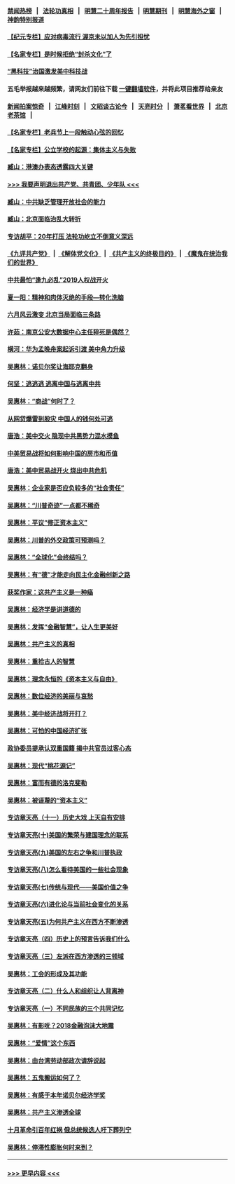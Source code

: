 #### [禁闻热榜](热点新闻.md?=0)  &nbsp;&nbsp;|&nbsp;&nbsp; [法轮功真相](https://github.com/gfw-breaker/truth/blob/master/README.md?=0) &nbsp;&nbsp;|&nbsp;&nbsp; [明慧二十周年报告](https://github.com/gfw-breaker/mh-reports/blob/master/README.md?=0) &nbsp;&nbsp;|&nbsp;&nbsp;[明慧期刊](https://github.com/gfw-breaker/mh-qikan) &nbsp;&nbsp;|&nbsp;&nbsp; [明慧海外之窗](https://github.com/gfw-breaker/mh-news/blob/master/README.md?=0) &nbsp;&nbsp;|&nbsp;&nbsp; [神韵特别报道](https://github.com/gfw-breaker/mh-news/blob/master/shenyun.md?=0)
#### [【纪元专栏】应对病毒流行 渥京未以加人为先引担忧](../pages/nsc423/n11875714.md?t=03051831) 
#### [【名家专栏】是时候拒绝“封杀文化”了](../pages/nsc423/n11814093.md?t=03051831) 
#### [“黑科技”治国激发美中科技战](../pages/nsc423/n11638056.md?t=03051831) 
#### 五毛举报越来越频繁，请网友们前往下载 [一键翻墙软件](https://github.com/gfw-breaker/ssr-accounts)，并将此项目推荐给亲友
#### [新闻拍案惊奇](https://github.com/gfw-breaker/banned-news/blob/master/pages/link4.md) &nbsp;&nbsp;|&nbsp;&nbsp; [江峰时刻](https://github.com/gfw-breaker/banned-news/blob/master/pages/link4.md) &nbsp;&nbsp;|&nbsp;&nbsp; [文昭谈古论今](https://github.com/gfw-breaker/banned-news/blob/master/pages/link4.md) &nbsp;&nbsp;|&nbsp;&nbsp; [天亮时分](https://github.com/gfw-breaker/banned-news/blob/master/pages/link4.md) &nbsp;&nbsp;|&nbsp;&nbsp; [萧茗看世界](https://github.com/gfw-breaker/banned-news/blob/master/pages/link4.md) &nbsp;&nbsp;|&nbsp;&nbsp; [北京老茶馆](https://github.com/gfw-breaker/banned-news/blob/master/pages/link4.md) &nbsp;&nbsp;|&nbsp;&nbsp; 
#### [【名家专栏】老兵节上一段触动心弦的回忆](../pages/nsc423/n11646016.md?t=03051831) 
#### [【名家专栏】公立学校的起源：集体主义与失败](../pages/nsc423/n11601833.md?t=03051831) 
#### [臧山：港澳办表态透露四大关键](../pages/nsc423/n11421628.md?t=03051831) 
#### [>>> 我要声明退出共产党、共青团、少年队 <<<](https://github.com/begood0513/goodnews/blob/master/quit/letter.md) 
#### [臧山：中共缺乏管理开放社会的能力](../pages/nsc423/n11407457.md?t=03051831) 
#### [臧山：北京面临治乱大转折](../pages/nsc423/n11406895.md?t=03051831) 
#### [专访胡平：20年打压 法轮功屹立不倒意义深远](../pages/nsc423/n11398800.md?t=03051831) 
#### [《九评共产党》](https://github.com/begood0513/9ping.md/blob/master/README.md) &nbsp;|&nbsp; [《解体党文化》](../../../../jtdwh.md/blob/master/README.md)  &nbsp;|&nbsp; [《共产主义的终极目的》](../../../../gczydzjmd.md/blob/master/README.md) &nbsp;|&nbsp; [《魔鬼在统治我们的世界》](../../../../mgztzwmdsj.md/blob/master/README.md) 
#### [中共最怕“逢九必乱”2019人权战开火](../pages/nsc423/n11385248.md?t=03051831) 
#### [夏一阳：精神和肉体灭绝的手段—转化洗脑](../pages/nsc423/n11368250.md?t=03051831) 
#### [六月风云激变 北京当局面临三条路](../pages/nsc423/n11313668.md?t=03051831) 
#### [许茹：南京公安大数据中心主任猝死是偶然？](../pages/nsc423/n11064744.md?t=03051831) 
#### [横河：华为孟晚舟案起诉引渡 美中角力升级](../pages/nsc423/n11027230.md?t=03051831) 
#### [吴惠林：诺贝尔奖让海耶克翻身](../pages/nsc423/n10890049.md?t=03051831) 
#### [何坚：逃逃逃 逃离中国与逃离中共](../pages/nsc423/n10592891.md?t=03051831) 
#### [吴惠林：“商战”何时了？](../pages/nsc423/n10573558.md?t=03051831) 
#### [从网贷爆雷到股灾 中国人的钱何处可逃](../pages/nsc423/n10572800.md?t=03051831) 
#### [唐浩：美中交火 隐现中共黑势力混水摸鱼](../pages/nsc423/n10544040.md?t=03051831) 
#### [中美贸易战将如何影响中国的房市和币值](../pages/nsc423/n10543697.md?t=03051831) 
#### [唐浩：美中贸易战开火 烧出中共危机](../pages/nsc423/n10540126.md?t=03051831) 
#### [吴惠林：企业家是否应负较多的“社会责任”](../pages/nsc423/n10535022.md?t=03051831) 
#### [吴惠林：“川普奇迹”一点都不稀奇](../pages/nsc423/n10512808.md?t=03051831) 
#### [吴惠林：平议“修正资本主义”](../pages/nsc423/n10495724.md?t=03051831) 
#### [吴惠林：川普的外交政策可预测吗？](../pages/nsc423/n10462387.md?t=03051831) 
#### [吴惠林：“全球化”会终结吗？](../pages/nsc423/n10452838.md?t=03051831) 
#### [吴惠林：有“德”才能走向民主化金融创新之路](../pages/nsc423/n10432292.md?t=03051831) 
#### [获奖作家：这共产主义是一种癌](../pages/nsc423/n10431541.md?t=03051831) 
#### [吴惠林：经济学是讲道德的](../pages/nsc423/n10398014.md?t=03051831) 
#### [吴惠林：发挥“金融智慧”，让人生更美好](../pages/nsc423/n10375019.md?t=03051831) 
#### [吴惠林：共产主义的真相](../pages/nsc423/n10351394.md?t=03051831) 
#### [吴惠林：重拾古人的智慧](../pages/nsc423/n10337691.md?t=03051831) 
#### [吴惠林：理念永恒的《资本主义与自由》](../pages/nsc423/n10316274.md?t=03051831) 
#### [吴惠林：数位经济的美丽与哀愁](../pages/nsc423/n10292946.md?t=03051831) 
#### [吴惠林：美中经济战将开打？](../pages/nsc423/n10258825.md?t=03051831) 
#### [吴惠林：可怕的中国经济扩张](../pages/nsc423/n10219147.md?t=03051831) 
#### [政协委员提承认双重国籍 揭中共官员过客心态](../pages/nsc423/n10208809.md?t=03051831) 
#### [吴惠林：现代“桃花源记”](../pages/nsc423/n10185234.md?t=03051831) 
#### [吴惠林：富而有德的洛克斐勒](../pages/nsc423/n10142264.md?t=03051831) 
#### [吴惠林：被诬蔑的“资本主义”](../pages/nsc423/n10124816.md?t=03051831) 
#### [专访章天亮（十一）历史大戏 上天自有安排](../pages/nsc423/n10094905.md?t=03051831) 
#### [专访章天亮(十)美国的繁荣与建国理念的联系](../pages/nsc423/n10094899.md?t=03051831) 
#### [专访章天亮(九)美国的左右之争和川普执政](../pages/nsc423/n10094889.md?t=03051831) 
#### [专访章天亮(八)怎么看待美国的一些社会现象](../pages/nsc423/n10094857.md?t=03051831) 
#### [专访章天亮(七)传统与现代——美国价值之争](../pages/nsc423/n10093140.md?t=03051831) 
#### [专访章天亮(六)进化论与当前社会变化的关系](../pages/nsc423/n10092036.md?t=03051831) 
#### [专访章天亮(五)为何共产主义在西方不断渗透](../pages/nsc423/n10083620.md?t=03051831) 
#### [专访章天亮（四）历史上的预言告诉我们什么](../pages/nsc423/n10083606.md?t=03051831) 
#### [专访章天亮（三）左派在西方渗透的三领域](../pages/nsc423/n10081115.md?t=03051831) 
#### [吴惠林：工会的形成及其功能](../pages/nsc423/n10080633.md?t=03051831) 
#### [专访章天亮（二）什么人和组织让人背离神](../pages/nsc423/n10076637.md?t=03051831) 
#### [专访章天亮（一）不同民族的三个共同记忆](../pages/nsc423/n10074188.md?t=03051831) 
#### [吴惠林：有影呒？2018金融泡沫大地震](../pages/nsc423/n10040534.md?t=03051831) 
#### [吴惠林：“爱情”这个东西](../pages/nsc423/n10019423.md?t=03051831) 
#### [吴惠林：由台湾劳动部政次请辞说起](../pages/nsc423/n9979679.md?t=03051831) 
#### [吴惠林：五鬼搬运如何了？](../pages/nsc423/n9925338.md?t=03051831) 
#### [吴惠林：有感于本年诺贝尔经济学奖](../pages/nsc423/n9871883.md?t=03051831) 
#### [吴惠林：共产主义渗透全球](../pages/nsc423/n9812748.md?t=03051831) 
#### [十月革命引百年红祸 俄总统候选人吁下葬列宁](../pages/nsc423/n9810182.md?t=03051831) 
#### [吴惠林：停滞性膨胀何时来到？](../pages/nsc423/n9764136.md?t=03051831) 

----
#### [ >>> 更早内容 <<< ](../indexes/nsc423-earlier.md)
